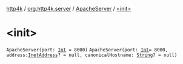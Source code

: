 [http4k](../../index.md) / [org.http4k.server](../index.md) / [ApacheServer](index.md) / [&lt;init&gt;](./-init-.md)

# &lt;init&gt;

`ApacheServer(port: `[`Int`](https://kotlinlang.org/api/latest/jvm/stdlib/kotlin/-int/index.html)` = 8000)`
`ApacheServer(port: `[`Int`](https://kotlinlang.org/api/latest/jvm/stdlib/kotlin/-int/index.html)` = 8000, address: `[`InetAddress`](https://docs.oracle.com/javase/9/docs/api/java/net/InetAddress.html)`? = null, canonicalHostname: `[`String`](https://kotlinlang.org/api/latest/jvm/stdlib/kotlin/-string/index.html)`? = null)`